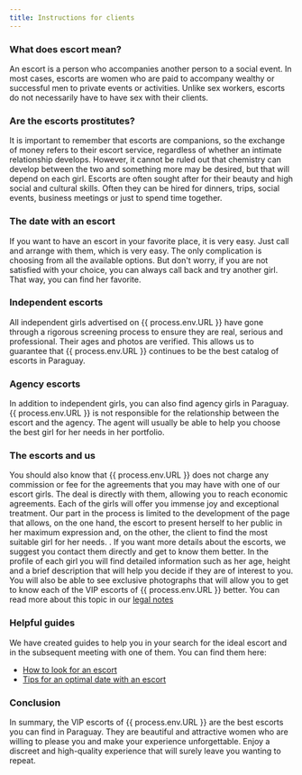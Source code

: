 ```yaml
---
title: Instructions for clients
---
```

### What does escort mean?
An escort is a person who accompanies another person to a social event. In most cases, escorts are women who are paid to accompany wealthy or successful men to private events or activities. Unlike sex workers, escorts do not necessarily have to have sex with their clients.

### Are the escorts prostitutes?
It is important to remember that escorts are companions, so the exchange of money refers to their escort service, regardless of whether an intimate relationship develops. However, it cannot be ruled out that chemistry can develop between the two and something more may be desired, but that will depend on each girl.
Escorts are often sought after for their beauty and high social and cultural skills. Often they can be hired for dinners, trips, social events, business meetings or just to spend time together.

### The date with an escort
If you want to have an escort in your favorite place, it is very easy. Just call and arrange with them, which is very easy. The only complication is choosing from all the available options. But don't worry, if you are not satisfied with your choice, you can always call back and try another girl. That way, you can find her favorite.

### Independent escorts
All independent girls advertised on {{ process.env.URL }} have gone through a rigorous screening process to ensure they are real, serious and professional. Their ages and photos are verified. This allows us to guarantee that {{ process.env.URL }} continues to be the best catalog of escorts in Paraguay.

### Agency escorts
In addition to independent girls, you can also find agency girls in Paraguay. {{ process.env.URL }} is not responsible for the relationship between the escort and the agency. The agent will usually be able to help you choose the best girl for her needs in her portfolio.

### The escorts and us
You should also know that {{ process.env.URL }} does not charge any commission or fee for the agreements that you may have with one of our escort girls. The deal is directly with them, allowing you to reach economic agreements. Each of the girls will offer you immense joy and exceptional treatment.
Our part in the process is limited to the development of the page that allows, on the one hand, the escort to present herself to her public in her maximum expression and, on the other, the client to find the most suitable girl for her needs. .
If you want more details about the escorts, we suggest you contact them directly and get to know them better. In the profile of each girl you will find detailed information such as her age, height and a brief description that will help you decide if they are of interest to you. You will also be able to see exclusive photographs that will allow you to get to know each of the VIP escorts of {{ process.env.URL }} better.
You can read more about this topic in our <a href="/en/legal" rel="nofollow">legal notes</a>

### Helpful guides
We have created guides to help you in your search for the ideal escort and in the subsequent meeting with one of them. You can find them here:
- [How to look for an escort](/en/blog/buscar-escort)
- [Tips for an optimal date with an escort](/en/blog/consejos-cita-optimal)

### Conclusion
In summary, the VIP escorts of {{ process.env.URL }} are the best escorts you can find in Paraguay. They are beautiful and attractive women who are willing to please you and make your experience unforgettable. Enjoy a discreet and high-quality experience that will surely leave you wanting to repeat.